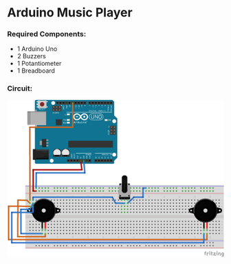# Arduino Music Player

### Required Components:
- 1 Arduino Uno
- 2 Buzzers
- 1 Potantiometer
- 1 Breadboard

### Circuit:

![Circuit Scheme](https://github.com/alife1029/MusicPlayer/blob/master/Circuit.png "Circuit Scheme")